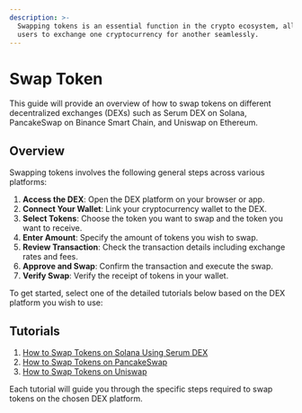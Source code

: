 ```yaml
---
description: >-
  Swapping tokens is an essential function in the crypto ecosystem, allowing
  users to exchange one cryptocurrency for another seamlessly.
---
```


# Swap Token

This guide will provide an overview of how to swap tokens on different decentralized exchanges (DEXs) such as Serum DEX on Solana, PancakeSwap on Binance Smart Chain, and Uniswap on Ethereum.

## Overview

Swapping tokens involves the following general steps across various platforms:

1. **Access the DEX**: Open the DEX platform on your browser or app.
2. **Connect Your Wallet**: Link your cryptocurrency wallet to the DEX.
3. **Select Tokens**: Choose the token you want to swap and the token you want to receive.
4. **Enter Amount**: Specify the amount of tokens you wish to swap.
5. **Review Transaction**: Check the transaction details including exchange rates and fees.
6. **Approve and Swap**: Confirm the transaction and execute the swap.
7. **Verify Swap**: Verify the receipt of tokens in your wallet.

To get started, select one of the detailed tutorials below based on the DEX platform you wish to use:

## Tutorials

1. [How to Swap Tokens on Solana Using Serum DEX](how-to-swap-tokens-on-solana-using-serum-dex.md)
2. [How to Swap Tokens on PancakeSwap](how-to-swap-tokens-on-pancakeswap.md)
3. [How to Swap Tokens on Uniswap](how-to-swap-tokens-on-uniswap.md)

Each tutorial will guide you through the specific steps required to swap tokens on the chosen DEX platform.
